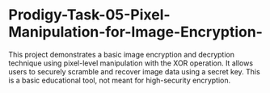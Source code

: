 # Prodigy-Task-05-Pixel-Manipulation-for-Image-Encryption-
This project demonstrates a basic image encryption and decryption technique using pixel-level manipulation with the XOR operation. It allows users to securely scramble and recover image data using a secret key. This is a basic educational tool, not meant for high-security encryption. 
